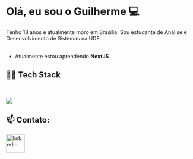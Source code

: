 <h1 align="left">Olá, eu sou o Guilherme 💻</h1>
<span>Tenho 18 anos e atualmente moro em Brasília. Sou estudante de Análise e Desenvolvimento de Sistemas na UDF.</span>
<br/>
<br/>

- Atualmente estou aprendendo <strong>NextJS</strong>

<h2>👨‍💻 Tech Stack</h2><br/>
<div>
    <p target="_blank">
        <img src="https://skillicons.dev/icons?i=html,css,js,ts,react,next,tailwindcss,nodejs" alt"Tech Stack">
    </p>
</div>

<h2>📫 Contato:</h2>
<div>
  <a href="https://www.linkedin.com/in/guicodee/" target="blank"><img align="center" src="https://skillicons.dev/icons?i=linkedin" alt="linkedin" height="50" width="50" /></a> &nbsp;
</div>
